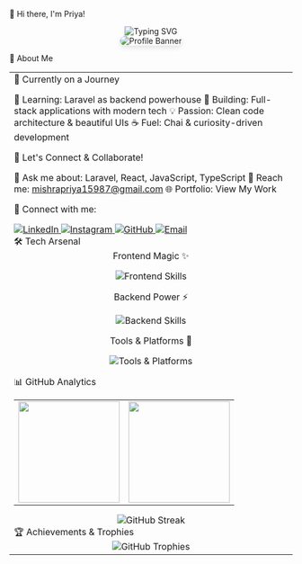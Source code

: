 🦋 Hi there, I'm Priya!
<div align="center">
  <img src="https://readme-typing-svg.herokuapp.com/?font=Fira+Code&size=32&duration=2800&pause=2000&color=A855F7&center=true&vCenter=true&width=940&lines=Full+Stack+Developer+%F0%9F%9A%80;Laravel+%7C+React+%7C+TypeScript;Building+Beautiful+Digital+Experiences+%E2%9C%A8" alt="Typing SVG" />
</div>
<div align="center">
  <img src="https://github.com/user-attachments/assets/a96549fe-8966-472e-b952-616f3a6bcf63" alt="Profile Banner" style="border-radius: 15px; box-shadow: 0 4px 8px rgba(0,0,0,0.1);" />
</div>

🌟 About Me
<table>
<tr>
<td width="50%">
🚀 Currently on a Journey

🌱 Learning: Laravel as backend powerhouse
🔭 Building: Full-stack applications with modern tech
💡 Passion: Clean code architecture & beautiful UIs
☕ Fuel: Chai & curiosity-driven development

🎯 Let's Connect & Collaborate!

💬 Ask me about: Laravel, React, JavaScript, TypeScript
📧 Reach me: mishrapriya15987@gmail.com
🌐 Portfolio: View My Work

🤝 Connect with me:
<div align="left">
  <a href="https://www.linkedin.com/in/priyakumari9/" target="_blank">
    <img src="https://img.shields.io/badge/LinkedIn-Priya%20Kumari-blue?style=flat-square&logo=linkedin" alt="LinkedIn" />
  </a>
  <a href="https://www.instagram.com/priya_mishraa__/" target="_blank">
    <img src="https://img.shields.io/badge/Instagram-@priya__mishraa__-E4405F?style=flat-square&logo=instagram&logoColor=white" alt="Instagram" />
  </a>
  <a href="https://github.com/priyakumari1209" target="_blank">
    <img src="https://img.shields.io/badge/GitHub-priyakumari1209-181717?style=flat-square&logo=github" alt="GitHub" />
  </a>
  <a href="mailto:mishrapriya15987@gmail.com" target="_blank">
    <img src="https://img.shields.io/badge/Email-mishrapriya15987@gmail.com-D14836?style=flat-square&logo=gmail&logoColor=white" alt="Email" />
  </a>
</div>
🛠️ Tech Arsenal
<div align="center">
Frontend Magic ✨
<p>
  <img src="https://skillicons.dev/icons?i=html,css,js,ts,react,nextjs,materialui,tailwind" alt="Frontend Skills" />
</p>
Backend Power ⚡
<p>
  <img src="https://skillicons.dev/icons?i=php,laravel,nodejs,mysql,postgresql,mongodb" alt="Backend Skills" />
</p>
Tools & Platforms 🔧
<p>
  <img src="https://skillicons.dev/icons?i=git,github,vscode,figma,vercel,docker" alt="Tools & Platforms" />
</p>
</div>

📊 GitHub Analytics
<div align="center">
  <table>
    <tr>
      <td>
        <img height="180em" src="https://github-readme-stats.vercel.app/api?username=priyakumari1209&show_icons=true&theme=tokyonight&include_all_commits=true&count_private=true&hide_border=true"/>
      </td>
      <td>
        <img height="180em" src="https://github-readme-stats.vercel.app/api/top-langs/?username=priyakumari1209&layout=compact&langs_count=8&theme=tokyonight&hide_border=true"/>
      </td>
    </tr>
  </table>
</div>
<div align="center">
  <img src="https://github-readme-streak-stats.herokuapp.com/?user=priyakumari1209&theme=tokyonight&hide_border=true" alt="GitHub Streak" />
</div>
🏆 Achievements & Trophies
<div align="center">
  <img src="https://github-profile-trophy.vercel.app/?username=priyakumari1209&theme=tokyonight&no-frame=true&no-bg=true&margin-w=4&row=1" alt="GitHub Trophies" />
</div>
